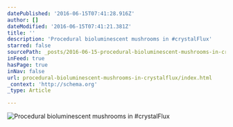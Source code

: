 ```yaml
---
datePublished: '2016-06-15T07:41:28.916Z'
author: []
dateModified: '2016-06-15T07:41:21.381Z'
title: ''
description: 'Procedural bioluminescent mushrooms in #crystalFlux'
starred: false
sourcePath: _posts/2016-06-15-procedural-bioluminescent-mushrooms-in-crystalflux.md
inFeed: true
hasPage: true
inNav: false
url: procedural-bioluminescent-mushrooms-in-crystalflux/index.html
_context: 'http://schema.org'
_type: Article

---
```

![Procedural bioluminescent mushrooms in #crystalFlux](https://s3-us-west-2.amazonaws.com/the-grid-img/p/1a31516ab7012dbb4e921767779f349d0d1a54a6.jpg)
